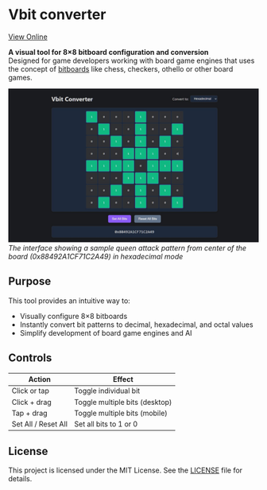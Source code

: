 # Vbit converter
[View Online](https://moody-Jazz.github.io/Vbit-converter) 

**A visual tool for 8×8 bitboard configuration and conversion**  
Designed for game developers working with board game engines that uses the concept of [bitboards](https://en.wikipedia.org/wiki/Bitboard) like chess, checkers, othello or other board games.

![Bitboard Visualizer Interface](displayimg.JPG)  
*The interface showing a sample queen attack pattern from center of the board (0x88492A1CF71C2A49) in hexadecimal mode*

## Purpose
This tool provides an intuitive way to:
- Visually configure 8×8 bitboards
- Instantly convert bit patterns to decimal, hexadecimal, and octal values
- Simplify development of board game engines and AI

## Controls
| Action                    | Effect                              |
|---------------------------|-------------------------------------|
| Click or tap              | Toggle individual bit               |
| Click + drag              | Toggle multiple bits (desktop)      |
| Tap + drag                | Toggle multiple bits (mobile)       |
| Set All / Reset All       | Set all bits to 1 or 0              |

## License
This project is licensed under the MIT License. See the [LICENSE](LICENSE) file for details.